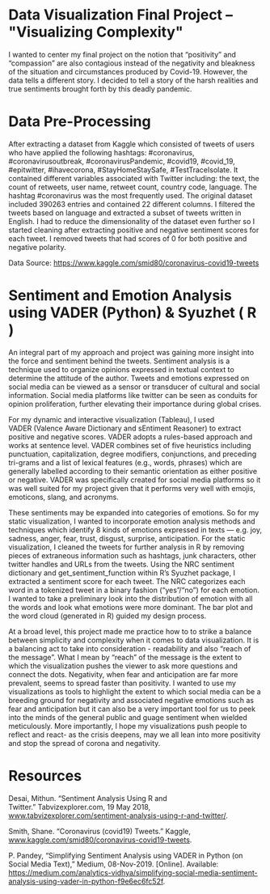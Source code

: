 # Data Visualization Final Project – "Visualizing Complexity"

I wanted to center my final project on the notion that “positivity” and “compassion” are also contagious instead of the negativity and bleakness of the situation and circumstances produced by Covid-19. However, the data tells a different story. I decided to tell a story of the harsh realities and true sentiments brought forth by this deadly pandemic. 

# Data Pre-Processing 

After extracting a dataset from Kaggle which consisted of tweets of users who have applied the following hashtags: #coronavirus, #coronavirusoutbreak, #coronavirusPandemic, #covid19, #covid_19, #epitwitter, #ihavecorona, #StayHomeStaySafe, #TestTraceIsolate. It contained different variables associated with Twitter including:  the text, the count of retweets, user name, retweet count, country code, language. The hashtag #coronavirus was the most frequently used. The original dataset included 390263 entries and contained 22 different columns. I filtered the tweets based on language and extracted a subset of tweets written in English. I had to reduce the dimensionality of the dataset even further so I started cleaning after extracting positive and negative sentiment scores for each tweet. I removed tweets that had scores of 0 for both positive and negative polarity. 

Data Source: https://www.kaggle.com/smid80/coronavirus-covid19-tweets 

# Sentiment and Emotion Analysis using VADER (Python) & Syuzhet ( R ) 

An integral part of my approach and project was gaining more insight into the force and sentiment behind the tweets. Sentiment analysis is a technique used to organize opinions expressed in textual context to determine the attitude of the author. Tweets and emotions expressed on social media can be viewed as a sensor or transducer of cultural and social information. Social media platforms like twitter can be seen as conduits for opinion proliferation, further elevating their importance during global crises. 

For my dynamic and interactive visualization (Tableau), I used VADER (Valence Aware Dictionary and sEntiment Reasoner) to extract positive and negative scores.  VADER adopts a rules-based approach and works at sentence level. VADER combines set of five heuristics including punctuation, capitalization, degree modifiers, conjunctions, and preceding tri-grams and a list of lexical features (e.g., words, phrases) which are generally labelled according to their semantic orientation as either positive or negative.  VADER was specifically created for social media platforms so it was well suited for my project given that it performs very well with emojis, emoticons, slang, and acronyms. 

These sentiments may be expanded into categories of emotions. So for my static visualization, I wanted to incorporate emotion analysis methods and techniques which identify 8 kinds of emotions expressed in texts — e.g. joy, sadness, anger, fear, trust, disgust, surprise, anticipation. For the static visualization, I cleaned the tweets for further analysis in R by removing pieces of extraneous information such as hashtags, junk characters, other twitter handles and URLs from the tweets. Using the NRC sentiment dictionary and get_sentiment_function within R’s Syuzhet package, I extracted a sentiment score for each tweet. The NRC categorizes each word in a tokenized tweet in a binary fashion (“yes”/“no”) for each emotion.  I wanted to take a preliminary look into the distribution of emotion with all the words and look what emotions were more dominant. The bar plot and the word cloud (generated in R) guided my design process.

At a broad level, this project made me practice how to to strike a balance between simplicity and complexity when it comes to data visualization. It is a balancing act to take into consideration - readability and also “reach of the message”. What I mean by “reach” of the message is the extent to which the visualization pushes the viewer to ask more questions and connect the dots. Negativity, when fear and anticipation are far more prevalent, seems to spread faster than positivity.  I wanted to use my visualizations as tools to highlight the extent to which social media can be a breeding ground for negativity and associated negative emotions such as fear and anticipation but it can also be a very important tool for us to peek into the minds of the general public and guage sentiment when wielded meticulously. More importantly, I hope my visualizations push people to reflect and react- as the crisis deepens, may we all lean into more positivity and stop the spread of corona and negativity. 



# Resources 

Desai, Mithun. “Sentiment Analysis Using R and Twitter.” Tabvizexplorer.com, 19 May 2018, www.tabvizexplorer.com/sentiment-analysis-using-r-and-twitter/.

Smith, Shane. “Coronavirus (covid19) Tweets.” Kaggle, www.kaggle.com/smid80/coronavirus-covid19-tweets. 

P. Pandey, “Simplifying Sentiment Analysis using VADER in Python (on Social Media Text),” Medium, 08-Nov-2019. [Online]. Available: https://medium.com/analytics-vidhya/simplifying-social-media-sentiment-analysis-using-vader-in-python-f9e6ec6fc52f.

